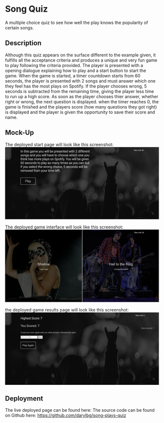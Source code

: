# Song Quiz
A multiple choice quiz to see how well the play knows the popularity of certain songs.
 

## Description

Although this quiz appears on the surface different to the example given, it fulfills all the acceptance criteria and produces a unique and very fun game to play following the criteria provided.
The player is presented with a opening dialogue explaining how to play and a start button to start the game.
When the game is started, a timer countdown starts from 60 seconds, the player is presented with 2 songs and must answer which one they
feel has the most plays on Spotify. 
If the player chooses wrong, 5 seconds is subtracted from the remaining time, giving the player less time to run up a high score.
As soon as the player chooses thier answer, whether right or wrong, the next question is displayed.
when the timer reaches 0, the game is finished and the players score (how many questions they got right) is displayed and the player
is given the opportunity to save their score and name.

## Mock-Up

The deployed start page will look like this screenshot: ![screenshot](assets/images/screenshot1.png)

The deployed game interface will look like this screenshot: ![screenshot](assets/images/screenshot2.png)

the deployed game results page will look like this screenshot: ![screenshot](assets/images/screenshot3.png)

## Deployment

The live deployed page can be found here: 
The source code can be found on Github here: https://github.com/darylbg/song-plays-quiz
